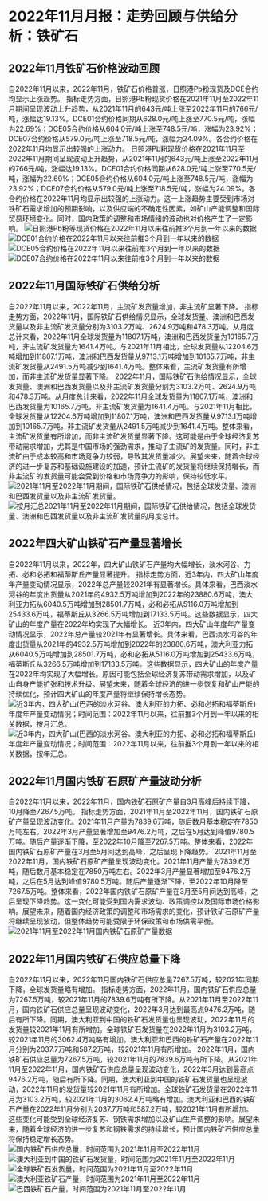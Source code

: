 # 2022年11月月报：走势回顾与供给分析：铁矿石
## **2022年11月铁矿石价格波动回顾**
自2022年11月以来，2022年11月，铁矿石价格普涨，日照港Pb粉现货及DCE合约均显示上涨趋势。 指标走势方面，日照港Pb粉现货价格在2021年11月至2022年11月期间呈现波动上升趋势，从2021年11月的643元/吨上涨至2022年11月的766元/吨，涨幅达19.13%。DCE01合约价格同期从628.0元/吨上涨至770.5元/吨，涨幅为22.69%；DCE05合约价格从604.0元/吨上涨至748.5元/吨，涨幅为23.92%；DCE07合约价格从579.0元/吨上涨至718.5元/吨，涨幅为24.09%。各合约价格在2022年11月均显示出较强的上涨动力。 日照港Pb粉现货价格在2021年11月至2022年11月期间呈现波动上升趋势，从2021年11月的643元/吨上涨至2022年11月的766元/吨，涨幅达19.13%。DCE01合约价格同期从628.0元/吨上涨至770.5元/吨，涨幅为22.69%；DCE05合约价格从604.0元/吨上涨至748.5元/吨，涨幅为23.92%；DCE07合约价格从579.0元/吨上涨至718.5元/吨，涨幅为24.09%。各合约价格在2022年11月均显示出较强的上涨动力。这一上涨趋势主要受到市场对铁矿石需求增加的预期影响，以及供应端的不确定性因素，如矿山产能调整和国际贸易环境变化。同时，国内政策的调整和市场情绪的波动也对价格产生了一定影响。
![日照港Pb粉等现货价格在2022年11月以来往前推3个月到一年以来的数据](assets/日照港Pb粉等现货价格在2022年11月以来往前推3个月到一年以来的数据.png)
![DCE01合约价格在2022年11月以来往前推3个月到一年以来的数据](assets/DCE01合约价格在2022年11月以来往前推3个月到一年以来的数据.png)
![DCE05合约价格在2022年11月以来往前推3个月到一年以来的数据](assets/DCE05合约价格在2022年11月以来往前推3个月到一年以来的数据.png)
![DCE07合约价格在2022年11月以来往前推3个月到一年以来的数据](assets/DCE07合约价格在2022年11月以来往前推3个月到一年以来的数据.png)

## **2022年11月国际铁矿石供给分析**
自2022年11月以来，2022年11月，主流矿发货量增加，非主流矿显著下降。 指标走势方面，2022年11月，国际铁矿石供给情况显示，全球发货量、澳洲和巴西发货量以及非主流矿发货量分别为3103.2万吨、2624.9万吨和478.3万吨。从月度总计来看，2022年11月全球发货量为11807.1万吨，澳洲和巴西发货量为10165.7万吨，非主流矿发货量为1641.4万吨。与2021年11月相比，全球发货量从12204.6万吨增加到11807.1万吨，澳洲和巴西发货量从9713.1万吨增加到10165.7万吨，非主流矿发货量从2491.5万吨减少到1641.4万吨。整体来看，主流矿发货量有所增加，而非主流矿发货量显著下降。 2022年11月，国际铁矿石供给情况显示，全球发货量、澳洲和巴西发货量以及非主流矿发货量分别为3103.2万吨、2624.9万吨和478.3万吨。从月度总计来看，2022年11月全球发货量为11807.1万吨，澳洲和巴西发货量为10165.7万吨，非主流矿发货量为1641.4万吨。与2021年11月相比，全球发货量从12204.6万吨增加到11807.1万吨，澳洲和巴西发货量从9713.1万吨增加到10165.7万吨，非主流矿发货量从2491.5万吨减少到1641.4万吨。整体来看，主流矿发货量有所增加，而非主流矿发货量显著下降。这可能是由于全球经济复苏带动需求增加，尤其是中国市场的强劲需求，推动了主流矿的发货量。同时，非主流矿由于成本较高和市场竞争力较弱，导致其发货量减少。展望未来，随着全球经济的进一步复苏和基础设施建设的加速，预计主流矿的发货量将继续保持增长，而非主流矿的发货量可能会受到价格和市场竞争力的影响，保持较低水平。
        ![2021年11月至2022年11月期间，国际铁矿石供给情况，包括全球发货量、澳洲和巴西发货量以及非主流矿发货量。](assets/2021年11月至2022年11月期间，国际铁矿石供给情况，包括全球发货量、澳洲和巴西发货量以及非主流矿发货量。.png)
![按月汇总2021年11月至2022年11月期间，国际铁矿石供给情况，包括全球发货量、澳洲和巴西发货量以及非主流矿发货量的月度总计。](assets/按月汇总2021年11月至2022年11月期间，国际铁矿石供给情况，包括全球发货量、澳洲和巴西发货量以及非主流矿发货量的月度总计。.png)

## **2022年四大矿山铁矿石产量显著增长**
自2022年11月以来，2022年，四大矿山铁矿石产量均大幅增长，淡水河谷、力拓、必和必拓和福蒂斯丘产量显著提升。 指标走势方面，近3年内，四大矿山年度年产量变动情况显示，2022年总产量较2021年有显著增长。具体来看，巴西淡水河谷的年度出货量从2021年的4932.5万吨增加到2022年的23880.6万吨，澳大利亚力拓从6040.5万吨增加到28501.7万吨，必和必拓从5116.0万吨增加到25433.6万吨，福蒂斯丘从3266.5万吨增加到17133.5万吨。这些数据显示，四大矿山的年度产量在2022年均实现了大幅增长。 近3年内，四大矿山年度年产量变动情况显示，2022年总产量较2021年有显著增长。具体来看，巴西淡水河谷的年度出货量从2021年的4932.5万吨增加到2022年的23880.6万吨，澳大利亚力拓从6040.5万吨增加到28501.7万吨，必和必拓从5116.0万吨增加到25433.6万吨，福蒂斯丘从3266.5万吨增加到17133.5万吨。这些数据显示，四大矿山的年度产量在2022年均实现了大幅增长。原因可能包括全球经济复苏带动需求增加，以及矿山自身产能扩张和技术升级。展望未来，随着全球经济的进一步恢复和矿山产能的持续优化，预计四大矿山的年度产量将继续保持增长态势。
        ![近3年内，四大矿山(巴西的淡水河谷、澳大利亚的力拓、必和必拓和福蒂斯丘)年度年产量变动情况；时间范围：2022年11月以来，往前推3个月到一年以来的相关数据，按月汇总。](assets/近3年内，四大矿山(巴西的淡水河谷、澳大利亚的力拓、必和必拓和福蒂斯丘)年度年产量变动情况；时间范围：2022年11月以来，往前推3个月到一年以来的相关数据，按月汇总。.png)
![近3年内，四大矿山(巴西的淡水河谷、澳大利亚的力拓、必和必拓和福蒂斯丘)年度年产量变动情况；时间范围：2022年11月以来，往前推3个月到一年以来的相关数据，按年汇总。](assets/近3年内，四大矿山(巴西的淡水河谷、澳大利亚的力拓、必和必拓和福蒂斯丘)年度年产量变动情况；时间范围：2022年11月以来，往前推3个月到一年以来的相关数据，按年汇总。.png)

## **2022年11月国内铁矿石原矿产量波动分析**
自2022年11月以来，2022年11月，国内铁矿石原矿产量自3月高峰后持续下降，10月降至7267.5万吨。 指标走势方面，2021年11月至2022年11月，国内铁矿石原矿产量呈现波动变化。2021年11月产量为7839.6万吨，随后数月基本稳定在7850万吨左右。2022年3月产量显著增加至9476.2万吨，之后在5月达到峰值9780.5万吨。随后产量逐渐下降，至2022年10月降至7267.5万吨。整体来看，2022年国内铁矿石原矿产量在3月至5月间达到高峰，之后呈现下降趋势。 2021年11月至2022年11月，国内铁矿石原矿产量呈现波动变化。2021年11月产量为7839.6万吨，随后数月基本稳定在7850万吨左右。2022年3月产量显著增加至9476.2万吨，之后在5月达到峰值9780.5万吨。随后产量逐渐下降，至2022年10月降至7267.5万吨。整体来看，2022年国内铁矿石原矿产量在3月至5月间达到高峰，之后呈现下降趋势。这一变化可能受到国内需求波动、政策调控以及国际市场价格影响。展望未来，随着国内经济政策的调整和市场需求的变化，预计铁矿石原矿产量将继续呈现波动，但整体趋势可能受限于环保政策和市场供需平衡。
        ![2021年11月至2022年11月国内铁矿石原矿产量数据](assets/2021年11月至2022年11月国内铁矿石原矿产量数据.png)

## **2022年11月国内铁矿石供应总量下降**
自2022年11月以来，2022年11月国内铁矿石供应总量7267.5万吨，较2021年同期下降，全球发货量略有增加。 指标走势方面，2022年11月，国内铁矿石供应总量为7267.5万吨，较2021年11月的7839.6万吨有所下降。从2021年11月至2022年11月，国内铁矿石供应总量呈现波动变化，2022年3月达到最高点9476.2万吨，随后有所下降。同期，澳大利亚到中国的铁矿石发货量也呈现波动，2022年11月的发货量较2021年11月有所增加。全球铁矿石发货量在2022年11月为3103.2万吨，较2021年11月的3062.4万吨略有增加。澳大利亚和巴西的铁矿石产量在2022年11月分别为2037.7万吨和587.2万吨，较2021年11月有所增加。 2022年11月，国内铁矿石供应总量为7267.5万吨，较2021年11月的7839.6万吨有所下降。从2021年11月至2022年11月，国内铁矿石供应总量呈现波动变化，2022年3月达到最高点9476.2万吨，随后有所下降。同期，澳大利亚到中国的铁矿石发货量也呈现波动，2022年11月的发货量较2021年11月有所增加。全球铁矿石发货量在2022年11月为3103.2万吨，较2021年11月的3062.4万吨略有增加。澳大利亚和巴西的铁矿石产量在2022年11月分别为2037.7万吨和587.2万吨，较2021年11月有所增加。这些变化可能受到全球经济复苏、钢铁需求增加以及矿山生产调整的影响。展望未来，随着全球经济的进一步复苏和钢铁需求的持续增长，预计国内铁矿石供应总量将保持稳定增长态势。
        ![国内铁矿石供应总量，时间范围为2021年11月至2022年11月](assets/国内铁矿石供应总量，时间范围为2021年11月至2022年11月.png)
![澳大利亚到中国的铁矿石发货量，时间范围为2021年11月至2022年11月](assets/澳大利亚到中国的铁矿石发货量，时间范围为2021年11月至2022年11月.png)
![全球铁矿石发货量，时间范围为2021年11月至2022年11月](assets/全球铁矿石发货量，时间范围为2021年11月至2022年11月.png)
![澳大利亚铁矿石产量，时间范围为2021年11月至2022年11月](assets/澳大利亚铁矿石产量，时间范围为2021年11月至2022年11月.png)
![巴西铁矿石产量，时间范围为2021年11月至2022年11月](assets/巴西铁矿石产量，时间范围为2021年11月至2022年11月.png)
